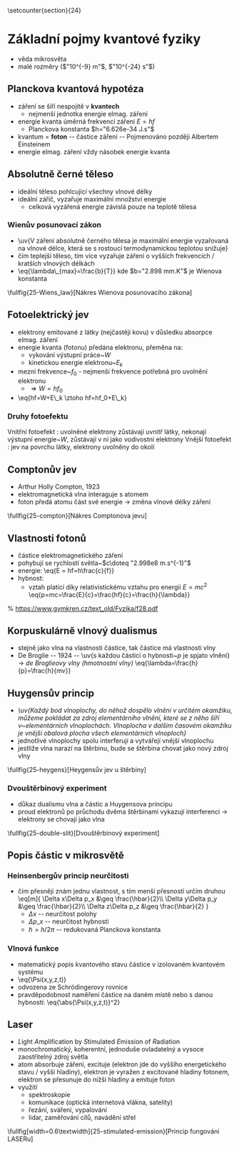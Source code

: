 \setcounter{section}{24}
# Základní pojmy kvantové fyziky
- věda mikrosvěta
- malé rozměry ($"10^{-9} m"$, $"10^{-24} s"$)

## Planckova kvantová hypotéza
- záření se šíří nespojitě v **kvantech**
	- nejmenší jednotka energie elmag. záření
- energie kvanta úměrná frekvenci záření $E = hf$
	- Planckova konstanta $h="6.626e-34 J.s"$
- kvantum = **foton** -- částice záření -- Pojmenováno později Albertem Einsteinem
- energie elmag. záření vždy násobek energie kvanta

## Absolutně černé těleso
- ideální těleso pohlcující všechny vlnové délky
- ideální zářič, vyzařuje maximální množství energie
	- celková vyzářená energie závislá pouze na teplotě tělesa

### Wienův posunovací zákon
- \uv{V záření absolutně černého tělesa je maximální energie vyzařovaná na vlnové
	délce, která se s rostoucí termodynamickou teplotou snižuje}
- čím teplejší těleso, tím více vyzařuje záření o vyšších frekvencích / kratších
	vlnových délkách
- \eq{\lambda\\\_{max}=\frac{b}{T}}
	kde $b="2.898 mm.K"$ je Wienova konstanta

\fullfig{25-Wiens_law}[Nákres Wienova posunovacího zákona]

## Fotoelektrický jev
- elektrony emitované z látky (nejčastěji kovu) v důsledku absorpce elmag. záření
- energie kvanta (fotonu) předána elektronu, přeměna na:
	- vykování výstupní práce~$W$
	- kinetickou energie elektronu~$E_k$
- mezní frekvence~$f_0$ - nejmenší frekvence potřebná pro uvolnění elektronu
	- $\Rightarrow W = hf_0$
- \eq{hf=W+E\\\_k \ztoho hf=hf\_0+E\\\_k}

### Druhy fotoefektu
Vnitřní fotoefekt
: uvolněné elektrony zůstávají uvnitř látky, nekonají výstupní energie~$W$, zůstávají v ní jako vodivostní elektrony
Vnější fotoefekt
: jev na povrchu látky, elektrony uvolněny do okolí

## Comptonův jev
- Arthur Holly Compton, 1923
- elektromagnetická vlna interaguje s atomem
- foton předá atomu část své energie -> změna vlnové délky záření

\fullfig{25-compton}[Nákres Comptonova jevu]

## Vlastnosti fotonů
- částice elektromagnetického záření
- pohybují se rychlostí světla~$c\doteq "2.998e8 m.s^{-1}"$
- energie:
	\eq{E = hf=h\frac{c}{f}} 
- hybnost:
	- vztah platící díky relativistickému vztahu pro energii $E=mc^2$
	\eq{p=mc=\frac{E}{c}=\frac{hf}{c}=\frac{h}{\lambda}}

% https://www.gymkren.cz/text_old/Fyzika/f28.pdf

## Korpuskulárně vlnový dualismus
- stejně jako vlna na vlastnosti částice, tak částice má vlastnosti vlny
- De Broglie -- 1924 -- \uv{s každou částicí o hybnosti~$p$ je spjato vlnění} ->
*de Broglieovy vlny (hmotnostní vlny)*
\eq{\lambda=\frac{h}{p}=\frac{h}{mv}}

## Huygensův princip
- *\uv{Každý bod vlnoplochy, do něhož dospělo vlnění v určitém okamžiku, můžeme
	pokládat za zdroj elementárního vlnění, které se z něho šíří
	v~elementárních vlnoplochách. Vlnoplocha v dalším časovém okamžiku je
	vnější obalová plocha všech elementárních vlnoploch}*
- jednotlivé vlnoplochy spolu interferují a vytvářejí vnější vlnoplochu
- jestliže vlna narazí na štěrbinu, bude se štěrbina chovat jako nový zdroj vlny

\fullfig{25-heygens}[Heygensův jev u štěrbiny]

### Dvouštěrbinový experiment
- důkaz dualismu vlna a částic a Huygensova principu
- proud elektronů po průchodu dvěma štěrbinami vykazují interferenci ->
	elektrony se chovají jako vlna

\fullfig{25-double-slit}[Dvouštěrbinový experiment]

## Popis částic v mikrosvětě
### Heinsenbergův princip neurčitosti
- čím přesněji znám jednu vlastnost, s tím menší přesností určím druhou
	\eq[m]{
		\Delta x\Delta p\_x &\geq \frac{\hbar}{2}\\\\
		\Delta y\Delta p\_y &\geq \frac{\hbar}{2}\\\\
		\Delta z\Delta p\_z &\geq \frac{\hbar}{2}
	}
	- $\Delta x$ -- neurčitost polohy
	- $\Delta p\_x$ -- neurčitost hybnosti
	- $\hbar = h/2\pi$ -- redukovaná Planckova konstanta

### Vlnová funkce
- matematický popis kvantového stavu částice v izolovaném kvantovém systému
- \eq{\Psi(x,y,z,t)}
- odvozena ze Schrödingerovy rovnice
- pravděpodobnost naměření částice na daném místě nebo s danou hybností:
	\eq{\abs{\Psi(x,y,z,t)}^2}

## Laser
- *L*ight *A*mplification by *S*timulated *E*mission of *R*adiation
- monochromatický, koherentní, jednoduše ovladatelný a vysoce zaostřitelný
	zdroj světla
- atom absorbuje záření, excituje (elektron jde do vyššího energetického stavu
	/ vyšší hladiny), elektron je vyražen z excitované hladiny fotonem,
	elektron se přesunuje do nižší hladiny a emituje foton
- využití
	- spektroskopie
	- komunikace (optická internetová vlákna, satelity)
	- řezání, sváření, vypalování
	- lidar, zaměřování cílů, navádění střel

\fullfig[width=0.6\textwidth]{25-stimulated-emission}[Princip fungování LASERu]
